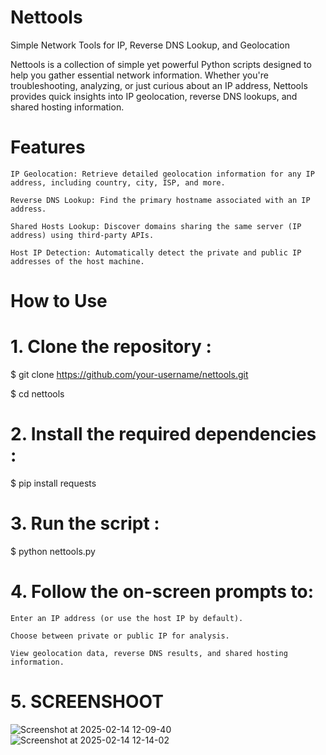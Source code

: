 # Nettools

Simple Network Tools for IP, Reverse DNS Lookup, and Geolocation

Nettools is a collection of simple yet powerful Python scripts designed to help you gather essential network information. Whether you're troubleshooting, analyzing, or just curious about an IP address, Nettools provides quick insights into IP geolocation, reverse DNS lookups, and shared hosting information.

# Features

    IP Geolocation: Retrieve detailed geolocation information for any IP address, including country, city, ISP, and more.

    Reverse DNS Lookup: Find the primary hostname associated with an IP address.

    Shared Hosts Lookup: Discover domains sharing the same server (IP address) using third-party APIs.

    Host IP Detection: Automatically detect the private and public IP addresses of the host machine.

# How to Use
# 1. Clone the repository :

$ git clone https://github.com/your-username/nettools.git

$ cd nettools

# 2. Install the required dependencies :

$ pip install requests

# 3. Run the script :

$ python nettools.py

# 4. Follow the on-screen prompts to:

    Enter an IP address (or use the host IP by default).
    
    Choose between private or public IP for analysis.

    View geolocation data, reverse DNS results, and shared hosting information.
    
# 5. SCREENSHOOT
    
![Screenshot at 2025-02-14 12-09-40](https://github.com/user-attachments/assets/37f743c7-6806-473d-82be-b8e1c2abb319)
![Screenshot at 2025-02-14 12-14-02](https://github.com/user-attachments/assets/bcf9a267-4a30-41e6-9112-cd4741c6b095)
